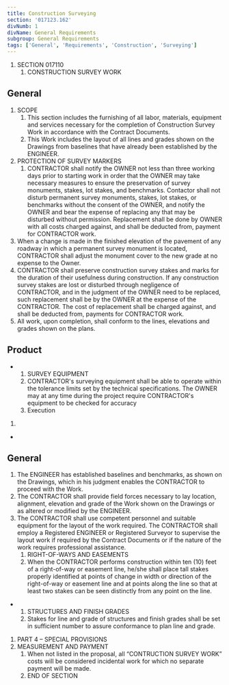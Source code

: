```yaml
---
title: Construction Surveying
section: '017123.162'
divNumb: 1
divName: General Requirements
subgroup: General Requirements
tags: ['General', 'Requirements', 'Construction', 'Surveying']
---
```


1. SECTION 017110
   1. CONSTRUCTION SURVEY WORK

## General

1. SCOPE
   1. This section includes the furnishing of all labor, materials, equipment and services necessary for the completion of Construction Survey Work in accordance with the Contract Documents.
   1. This Work includes the layout of all lines and grades shown on the Drawings from baselines that have already been established by the ENGINEER.
2. PROTECTION OF SURVEY MARKERS
   1. CONTRACTOR shall notify the OWNER not less than three working days prior to starting work in order that the OWNER may take necessary measures to ensure the preservation of survey monuments, stakes, lot stakes, and benchmarks. Contactor shall not disturb permanent survey monuments, stakes, lot stakes, or benchmarks without the consent of the OWNER, and notify the OWNER and bear the expense of replacing any that may be disturbed without permission. Replacement shall be done by OWNER with all costs charged against, and shall be deducted from, payment for CONTRACTOR work.
2. When a change is made in the finished elevation of the pavement of any roadway in which a permanent survey monument is located, CONTRACTOR shall adjust the monument cover to the new grade at no expense to the Owner.
3. CONTRACTOR shall preserve construction survey stakes and marks for the duration of their usefulness during construction. If any construction survey stakes are lost or disturbed through negligence of CONTRACTOR, and in the judgment of the OWNER need to be replaced, such replacement shall be by the OWNER at the expense of the CONTRACTOR. The cost of replacement shall be charged against, and shall be deducted from, payments for CONTRACTOR work.
4. All work, upon completion, shall conform to the lines, elevations and grades shown on the plans.

## Product


* 
	1. SURVEY EQUIPMENT
   1. CONTRACTOR's surveying equipment shall be able to operate within the tolerance limits set by the technical specifications. The OWNER may at any time during the project require CONTRACTOR's equipment to be checked for accuracy
   1. Execution
1.  

* 
	
## General

   1. The ENGINEER has established baselines and benchmarks, as shown on the Drawings, which in his judgment enables the CONTRACTOR to proceed with the Work.
2. The CONTRACTOR shall provide field forces necessary to lay location, alignment, elevation and grade of the Work shown on the Drawings or as altered or modified by the ENGINEER.
3. The CONTRACTOR shall use competent personnel and suitable equipment for the layout of the work required. The CONTRACTOR shall employ a Registered ENGINEER or Registered Surveyor to supervise the layout work if required by the Contract Documents or if the nature of the work requires professional assistance.
	1. RIGHT-OF-WAYS AND EASEMENTS
   1. When the CONTRACTOR performs construction within ten (10) feet of a right-of-way or easement line, he/she shall place tall stakes properly identified at points of change in width or direction of the right-of-way or easement line and at points along the line so that at least two stakes can be seen distinctly from any point on the line.

* 
	1. STRUCTURES AND FINISH GRADES
   1. Stakes for line and grade of structures and finish grades shall be set in sufficient number to assure conformance to plan line and grade.
1. PART 4 – SPECIAL PROVISIONS
1. MEASUREMENT AND PAYMENT
   1. When not listed in the proposal, all “CONTRUCTION SURVEY WORK” costs will be considered incidental work for which no separate payment will be made.
   1. END OF SECTION 

